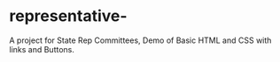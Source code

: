 # representative-
A project for State Rep Committees, Demo of Basic HTML and CSS with links and Buttons.
